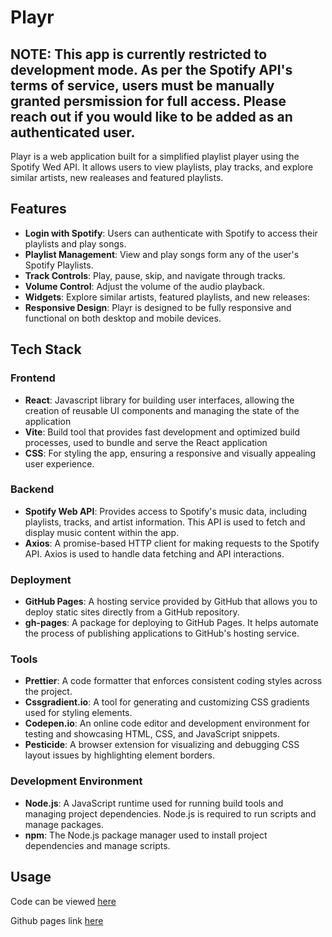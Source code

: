# Playr

## NOTE: This app is currently restricted to development mode. As per the Spotify API's terms of service, users must be manually granted persmission for full access. Please reach out if you would like to be added as an authenticated user.

Playr is a web application built for a simplified playlist player using the Spotify Wed API. It allows users to view playlists, play tracks, and explore similar artists, new realeases and featured playlists.

## Features

- **Login with Spotify**: Users can authenticate with Spotify to access their playlists and play songs.
- **Playlist Management**: View and play songs form any of the user's Spotify Playlists.
- **Track Controls**: Play, pause, skip, and navigate through tracks.
- **Volume Control**: Adjust the volume of the audio playback.
- **Widgets**: Explore similar artists, featured playlists, and new releases:
- **Responsive Design**: Playr is designed to be fully responsive and functional on both desktop and mobile devices.

## Tech Stack

### Frontend

- **React**: Javascript library for building user interfaces, allowing the creation of reusable UI components and managing the state of the application
- **Vite**: Build tool that provides fast development and optimized build processes, used to bundle and serve the React application
- **CSS**: For styling the app, ensuring a responsive and visually appealing user experience.

### Backend 
- **Spotify Web API**: Provides access to Spotify's music data, including playlists, tracks, and artist information. This API is used to fetch and display music content within the app.
- **Axios**: A promise-based HTTP client for making requests to the Spotify API. Axios is used to handle data fetching and API interactions.

### Deployment

- **GitHub Pages**: A hosting service provided by GitHub that allows you to deploy static sites directly from a GitHub repository.
- **gh-pages**: A package for deploying to GitHub Pages. It helps automate the process of publishing applications to GitHub's hosting service.

### Tools

- **Prettier**: A code formatter that enforces consistent coding styles across the project.
- **Cssgradient.io**: A tool for generating and customizing CSS gradients used for styling elements.
- **Codepen.io**: An online code editor and development environment for testing and showcasing HTML, CSS, and JavaScript snippets.
- **Pesticide**: A browser extension for visualizing and debugging CSS layout issues by highlighting element borders.

### Development Environment

- **Node.js**: A JavaScript runtime used for running build tools and managing project dependencies. Node.js is required to run scripts and manage packages.
- **npm**: The Node.js package manager used to install project dependencies and manage scripts.

## Usage

Code can be viewed [here](https://github.com/keithAwarren/MusicPlayr)

Github pages link [here](https://keithawarren.github.io/MusicPlayr/)